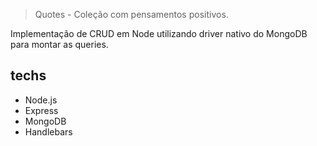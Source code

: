 > Quotes - Coleção com pensamentos positivos.

Implementação de CRUD em Node utilizando driver nativo do MongoDB para montar as queries.

## techs
- Node.js
- Express
- MongoDB
- Handlebars